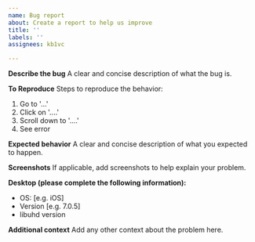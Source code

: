```yaml
---
name: Bug report
about: Create a report to help us improve
title: ''
labels: ''
assignees: kb1vc

---
```


**Describe the bug**
A clear and concise description of what the bug is.

**To Reproduce**
Steps to reproduce the behavior:
1. Go to '...'
2. Click on '....'
3. Scroll down to '....'
4. See error

**Expected behavior**
A clear and concise description of what you expected to happen.

**Screenshots**
If applicable, add screenshots to help explain your problem.

**Desktop (please complete the following information):**
 - OS: [e.g. iOS]
 - Version [e.g. 7.0.5]
 - libuhd version 


**Additional context**
Add any other context about the problem here.

